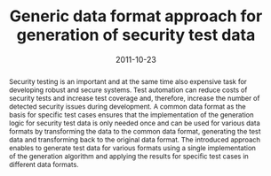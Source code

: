 ---
abstract: Security testing is an important and at the same time also expensive task
  for developing robust and secure systems. Test automation can reduce costs of security
  tests and increase test coverage and, therefore, increase the number of detected
  security issues during development. A common data format as the basis for specific
  test cases ensures that the implementation of the generation logic for security
  test data is only needed once and can be used for various data formats by transforming
  the data to the common data format, generating the test data and transforming back
  to the original data format. The introduced approach enables to generate test data
  for various formats using a single implementation of the generation algorithm and
  applying the results for specific test cases in different data formats.
authors:
- Christian Schanes
- Florian Fankhauser
- Stefan Taber
- Thomas Grechenig
date: '2011-10-23'
featured: false
links:
- name: Publik
  url: https://publik.tuwien.ac.at/showentry.php?ID=205409&lang=2
publication: 'Vortrag: The Third International Conference on Advances in System Testing
  and Validation Lifecycle, Barcelona, Spain; 23.10.2011 - 28.10.2011; in: "Proceedings
  of the Third International Conference on Advances in System Testing and Validation
  Lifecycle", IARIA, 2011 (2011), ISBN: 978-1-61208-168-7; S. 103 - 108'
publication_types:
- '1'
publishDate: '2011-10-23'
title: Generic data format approach for generation of security test data
url_pdf: ''
---